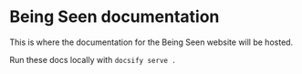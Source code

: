 # Being Seen documentation

This is where the documentation for the Being Seen website will be hosted.

Run these docs locally with `docsify serve .`